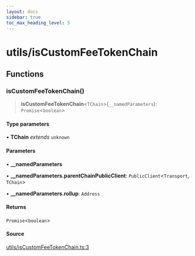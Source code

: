 ```yaml
---
layout: docs
sidebar: true
toc_max_heading_level: 5
---
```


# utils/isCustomFeeTokenChain

## Functions

### isCustomFeeTokenChain()

> **isCustomFeeTokenChain**\<`TChain`\>(`__namedParameters`): `Promise`\<`boolean`\>

#### Type parameters

• **TChain** *extends* `unknown`

#### Parameters

• **\_\_namedParameters**

• **\_\_namedParameters.parentChainPublicClient**: `PublicClient`\<`Transport`, `TChain`\>

• **\_\_namedParameters.rollup**: `Address`

#### Returns

`Promise`\<`boolean`\>

#### Source

[utils/isCustomFeeTokenChain.ts:3](https://github.com/offchainlabs/arbitrum-orbit-sdk/blob/fa20b8d23170b5196c4c9cdb5fc2dfefa349f1c8/src/utils/isCustomFeeTokenChain.ts#L3)
